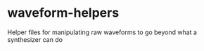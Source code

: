 # waveform-helpers
Helper files for manipulating raw waveforms to go beyond what a synthesizer can do
